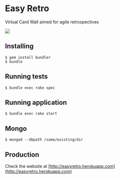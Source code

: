 # Easy Retro

Virtual Card Wall aimed for agile retrospectives

[![](http://travis-ci.org/thiagotnunes/easy-retro.png)](http://travis-ci.org/thiagotnunes/easy-retro)

## Installing

    $ gem install bundler
    $ bundle

## Running tests

    $ bundle exec rake spec

## Running application

    $ bundle exec rake start

## Mongo
    
    $ mongod --dbpath /some/existing/dir

## Production

Check the website at [http://easyretro.herokuapp.com](http://easyretro.herokuapp.com)
